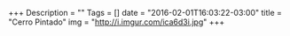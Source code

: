 +++
Description = ""
Tags = []
date = "2016-02-01T16:03:22-03:00"
title = "Cerro Pintado"
img = "http://i.imgur.com/ica6d3i.jpg"
+++

